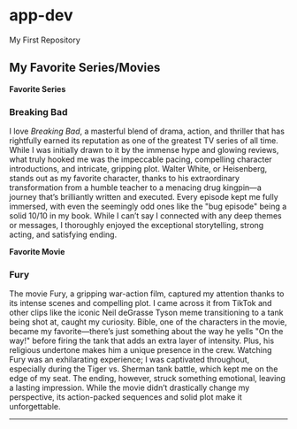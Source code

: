 # app-dev
My First Repository

## My Favorite Series/Movies
**Favorite Series**
### Breaking Bad
I love _Breaking Bad_, a masterful blend of drama, action, and thriller that has rightfully earned its reputation as one of the greatest TV series of all time. While I was initially drawn to it by the immense hype and glowing reviews, what truly hooked me was the impeccable pacing, compelling character introductions, and intricate, gripping plot. Walter White, or Heisenberg, stands out as my favorite character, thanks to his extraordinary transformation from a humble teacher to a menacing drug kingpin—a journey that’s brilliantly written and executed. Every episode kept me fully immersed, with even the seemingly odd ones like the "bug episode" being a solid 10/10 in my book. While I can’t say I connected with any deep themes or messages, I thoroughly enjoyed the exceptional storytelling, strong acting, and satisfying ending.

**Favorite Movie**
### Fury
The movie Fury, a gripping war-action film, captured my attention thanks to its intense scenes and compelling plot. I came across it from TikTok and other clips like the iconic Neil deGrasse Tyson meme transitioning to a tank being shot at, caught my curiosity. Bible, one of the characters in the movie, became my favorite—there’s just something about the way he yells "On the way!" before firing the tank that adds an extra layer of intensity. Plus, his religious undertone makes him a unique presence in the crew. Watching Fury was an exhilarating experience; I was captivated throughout, especially during the Tiger vs. Sherman tank battle, which kept me on the edge of my seat. The ending, however, struck something emotional, leaving a lasting impression. While the movie didn’t drastically change my perspective, its action-packed sequences and solid plot make it unforgettable.

---
